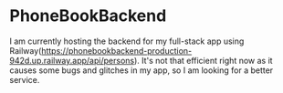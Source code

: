 # PhoneBookBackend

I am currently hosting the backend for my full-stack app using Railway(https://phonebookbackend-production-942d.up.railway.app/api/persons). It's not that efficient right now as it causes some bugs and glitches in my app, so I am
looking for a better service.



